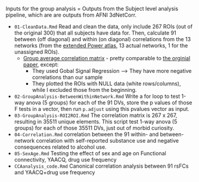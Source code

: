 Inputs for the group analysis = Outputs from the Subject level analysis pipeline, which are are outputs from AFNI 3dNetCorr.

* `01-CleanData.Rmd` Read and clean the data, only include 267 ROIs (out of the original 300) that all subjects have data for. Then, calculate 91 between (off diagonal) and within (on diagonal) correlations from the 13 networks (from the [extended Power atlas](https://wustl.app.box.com/s/twpyb1pflj6vrlxgh3rohyqanxbdpelw), 13 actual networks, 1 for the unassigned ROIs).
  * [Group average correlation matrix](https://github.com/tientong98/OLearyVaidyaLab-UICL/blob/master/Rest/Analysis/plot.pdf) - pretty comparable to [the orginial paper](https://doi.org/10.1016/j.neuroimage.2019.116290), except:
      * They used Gobal Signal Regression --> They have more negative correlations than our sample
      * They plotted the ROIs with NULL data (white rows/columns), while I excluded those from the beginning.
* `02-GroupAnalysis-BetweenWithinNetwork.Rmd` Write a for loop to test 1-way anova (5 groups) for each of the 91 DVs, store the p values of those F tests in a vector, then run `p.adjust` using this pvalues vector as input.
* `03-GroupAnalysis-ROI2ROI.Rmd` The correlation matrix is 267 x 267, resulting in 35511 unique elements. This script test 1-way anova (5 groups) for each of those 35511 DVs, just out of morbid curiosity.
* `04-Correlation.Rmd` correlation between the 91 within- and between-network correlation with self-reported substance use and negative consequences related to alcohol use.
* `05-SexAge.Rmd` Testing the effect of sex and age on Functional connectivity, YAACQ, drug use frequency
* `CCAanalysis_code.Rmd` Canonical correlation analysis between 91 rsFCs and YAACQ+drug use frequency
